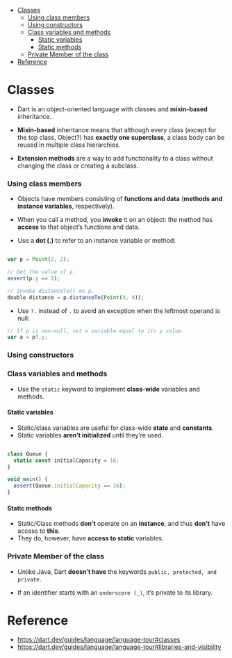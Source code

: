 - [Classes](#classes)
    - [Using class members](#using-class-members)
    - [Using constructors](#using-constructors)
    - [Class variables and methods](#class-variables-and-methods)
      - [Static variables](#static-variables)
      - [Static methods](#static-methods)
    - [Private Member of the class](#private-member-of-the-class)
- [Reference](#reference)

# Classes

- Dart is an object-oriented language with classes and **mixin-based** inheritance.
  
- **Mixin-based** inheritance means that although every class (except for the top class, Object?) has **exactly one superclass**, a class body can be reused in multiple class hierarchies.

- **Extension methods** are a way to add functionality to a class without changing the class or creating a subclass.

### Using class members

- Objects have members consisting of **functions and data** (**methods and instance variables**, respectively).

- When you call a method, you **invoke** it on an object: the method has **access** to that object’s functions and data.

- Use a **dot (.)** to refer to an instance variable or method:

```js

var p = Point(2, 2);

// Get the value of y.
assert(p.y == 2);

// Invoke distanceTo() on p.
double distance = p.distanceTo(Point(4, 4));

```

- Use `?.` instead of `.` to avoid an exception when the leftmost operand is null:

```js
// If p is non-null, set a variable equal to its y value.
var a = p?.y;
```

### Using constructors



### Class variables and methods

- Use the `static` keyword to implement **class-wide** variables and methods.

#### Static variables

- Static/class variables are useful for class-wide **state** and **constants**.
- Static variables **aren’t initialized** until they’re used.

```js

class Queue {
  static const initialCapacity = 16;
}

void main() {
  assert(Queue.initialCapacity == 16);
}

```

#### Static methods

- Static/Class methods **don’t** operate on an **instance**, and thus **don’t** have access to **this**.
- They do, however, have **access to static** variables.


### Private Member of the class

- Unlike Java, Dart **doesn’t have** the keywords `public, protected, and private`. 
  
- If an identifier starts with an `underscore (_)`, it’s private to its library.


# Reference

- https://dart.dev/guides/language/language-tour#classes
- https://dart.dev/guides/language/language-tour#libraries-and-visibility

